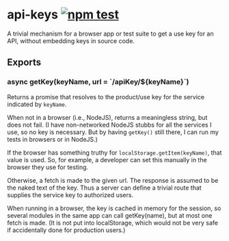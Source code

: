 # api-keys [![npm test](https://github.com/kilroy-code/api-key/actions/workflows/npm-test.yml/badge.svg)](https://github.com/kilroy-code/api-key/actions/workflows/npm-test.yml)

A trivial mechanism for a browser app or test suite to get a use key for an API, without embedding keys in source code.

## Exports

### async getKey(keyName, url = \`/apiKey/${keyName}\`)

Returns a promise that resolves to the product/use key for the service indicated by `keyName`.

When not in a browser (i.e., NodeJS), returns a meaningless string, but does not fail. (I have non-networked NodeJS stubbs for all the services I use, so no key is necessary. But by having `getKey()` still there, I can run my tests in browsers or in NodeJS.)

If the browser has something truthy for `localStorage.getItem(keyName)`, that value is used. So, for example, a developer can set this manually in the browser they use for testing.

Otherwise, a fetch is made to the given url. The response is assumed to be the naked text of the key. Thus a server can define a trivial route that supplies the service key to authorized users.

When running in a browser, the key is cached in memory for the session, so several modules in the same app can call getKey(name), but at most one fetch is made. (It is not put into localStorage, which would not be very safe if accidentally done for production users.)


